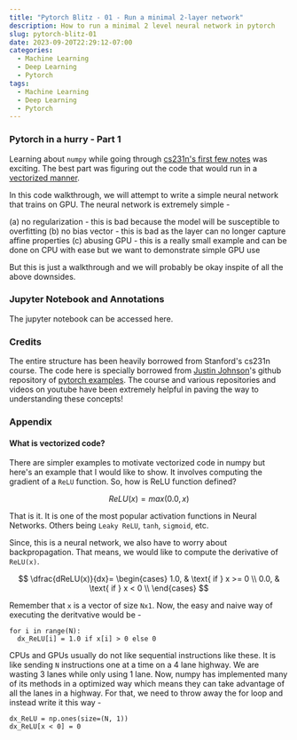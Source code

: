 ```yaml
---
title: "Pytorch Blitz - 01 - Run a minimal 2-layer network"
description: How to run a minimal 2 level neural network in pytorch
slug: pytorch-blitz-01
date: 2023-09-20T22:29:12-07:00
categories:
  - Machine Learning
  - Deep Learning
  - Pytorch
tags:
  - Machine Learning
  - Deep Learning
  - Pytorch
---
```


### Pytorch in a hurry - Part 1

Learning about `numpy` while going through [cs231n's first few notes](https://cs231n.github.io/) was exciting. The best part was figuring out the code that would run in a [vectorized manner](https://www.pythonlikeyoumeanit.com/Module3_IntroducingNumpy/VectorizedOperations.html).

In this code walkthrough, we will attempt to write a simple neural network that trains on GPU. The neural network is extremely simple -

(a) no regularization - this is bad because the model will be susceptible to overfitting
(b) no bias vector - this is bad as the layer can no longer capture affine properties
(c) abusing GPU - this is a really small example and can be done on CPU with ease but we want to demonstrate simple GPU use

But this is just a walkthrough and we will probably be okay inspite of all the above downsides.

### Jupyter Notebook and Annotations

The jupyter notebook can be accessed here.

### Credits

The entire structure has been heavily borrowed from Stanford's cs231n course. The code here is specially borrowed from [Justin Johnson](https://github.com/jcjohnson)'s github repository of [pytorch examples](https://github.com/jcjohnson/pytorch-examples). The course and various repositories and videos on youtube have been extremely helpful in paving the way to understanding these concepts!

### Appendix

#### What is vectorized code?

There are simpler examples to motivate vectorized code in numpy but here's an example that I would like to show. It involves computing the gradient of a `ReLU` function. So, how is ReLU function defined?

$$
ReLU(x) = max(0.0, x)
$$

That is it. It is one of the most popular activation functions in Neural Networks. Others being `Leaky ReLU`, `tanh`, `sigmoid`, etc.

Since, this is a neural network, we also have to worry about backpropagation. That means, we would like to compute the derivative of `ReLU(x)`.

$$
\dfrac{dReLU(x)}{dx}=
\begin{cases}
1.0, & \text{ if } x >= 0 \\
0.0, & \text{ if } x < 0 \\
\end{cases}
$$

Remember that `x` is a vector of size `Nx1`. Now, the easy and naive way of executing the deritvative would be -

```
for i in range(N):
  dx_ReLU[i] = 1.0 if x[i] > 0 else 0
```

CPUs and GPUs usually do not like sequential instructions like these. It is like sending `N` instructions one at a time on a 4 lane highway. We are wasting 3 lanes while only using 1 lane. Now, numpy has implemented many of its methods in a optimized way which means they can take advantage of all the lanes in a highway. For that, we need to throw away the for loop and instead write it this way -

```
dx_ReLU = np.ones(size=(N, 1))
dx_ReLU[x < 0] = 0
```
